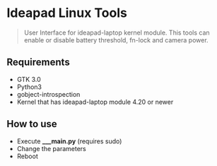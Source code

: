# Ideapad Linux Tools

> User Interface for ideapad-laptop kernel module.
> This tools can enable or disable battery threshold, fn-lock and camera power.


## Requirements
* GTK 3.0
* Python3
* gobject-introspection
* Kernel that has ideapad-laptop module 4.20 or newer

## How to use
* Execute **___main.py** (requires sudo)
* Change the parameters
* Reboot
